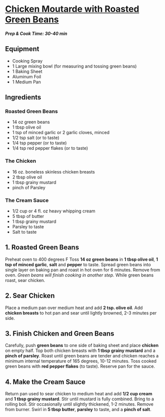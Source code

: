 # [Chicken Moutarde with Roasted Green Beans](https://www.homechef.com/meals/chicken-moutarde)  

##### Prep & Cook Time: 30-40 min 

## Equipment 
* Cooking Spray 
* 1 Large mixing bowl (for measuring and tossing green beans)
* 1 Baking Sheet 
* Aluminum Foil 
* 1 Medium Pan 

## Ingredients 

### Roasted Green Beans
* 14 oz green beans 
* 1 tbsp olive oil 
* 1 tsp of minced garlic or 2 garlic cloves, minced
* 1/2 tsp salt (or to taste)
* 1/4 tsp pepper (or to taste) 
* 1/4 tsp red pepper flakes (or to taste)

### The Chicken
* 16 oz. boneless skinless chicken breasts 
* 2 tbsp olive oil 
* 1 tbsp grainy mustard 
* pinch of Parsley

### The Cream Sauce
* 1/2 cup or 4 fl. oz heavy whipping cream 
* 5 tbsp of butter 
* 1 tbsp grainy mustard 
* Parsley to taste 
* Salt to taste 

## 1. Roasted Green Beans  
Preheat oven to 400 degrees F
Toss **14 oz green beans** in **1 tbsp olive oil**, **1 tsp of minced garlic**, **salt** and **pepper** to taste. 
Spread green beans into single layer on baking pan and roast in hot oven for 6 minutes. 
Remove from oven. _Green beans will finish cooking in another step._
While green beans roast, sear chicken.

## 2. Sear Chicken  
Place a medium pan over medium heat and add **2 tsp. olive oil**. 
Add **chicken breasts** to hot pan and sear until lightly browned, 2-3 minutes per side. 

## 3. Finish Chicken and Green Beans 
Carefully, push **green beans** to one side of baking sheet and place **chicken** on empty half. 
Top both chicken breasts with **1 tbsp grainy mustard** and a **pinch of parsley**. 
Roast until green beans are tender and chicken reaches a minimum internal temperature of 165 degrees, 10-12 minutes. 
Toss cooked green beans with **red pepper flakes** (to taste). 
Reserve pan for the sauce. 

## 4. Make the Cream Sauce 
Return pan used to sear chicken to medium heat and add **1/2 cup cream** and **1 tbsp grainy mustard**. 
Stir until mustard is fully combined. Bring to a rolling boil. Stir occasionally until slightly thickened, 1-2 minutes. 
Remove from burner. Swirl in **5 tbsp butter**, **parsley** to taste, and a **pinch of salt**.


